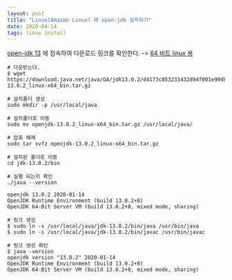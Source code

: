 ```yaml
---
layout: post
title: "Linux(Amazon Linux) 에 open-jdk 설치하기"
date: 2020-04-14
tags: linux install
---
```



[open-jdk 13](https://jdk.java.net/13/) 에 접속하여 다운로드 링크를 확인한다. -> [64 비트 linux 용](https://download.java.net/java/GA/jdk13.0.2/d4173c853231432d94f001e99d882ca7/8/GPL/openjdk-13.0.2_linux-x64_bin.tar.gz)

``` shell
# 다운받는다.
$ wget https://download.java.net/java/GA/jdk13.0.2/d4173c853231432d94f001e99d882ca7/8/GPL/openjdk-13.0.2_linux-x64_bin.tar.gz

# 설치폴더 생성
sudo mkdir -p /usr/local/java

# 설치폴더로 이동
sudo mv openjdk-13.0.2_linux-x64_bin.tar.gz /usr/local/java/

# 압축 해제
sudo tar xvfz openjdk-13.0.2_linux-x64_bin.tar.gz

# 설치된 폴더로 이동
cd jdk-13.0.2/bin

# 실행 되는지 확인
./java --version

openjdk 13.0.2 2020-01-14
OpenJDK Runtime Environment (build 13.0.2+8)
OpenJDK 64-Bit Server VM (build 13.0.2+8, mixed mode, sharing)

# 링크 생성
$ sudo ln -s /usr/local/java/jdk-13.0.2/bin/java /usr/bin/java
$ sudo ln -s /usr/local/java/jdk-13.0.2/bin/javac /usr/bin/javac

# 링크 생성 확인
$ java -version
openjdk version "13.0.2" 2020-01-14
OpenJDK Runtime Environment (build 13.0.2+8)
OpenJDK 64-Bit Server VM (build 13.0.2+8, mixed mode, sharing)
```
